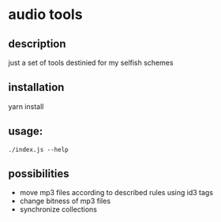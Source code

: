 # audio tools

## description

just a set of tools destinied for my selfish schemes

## installation

yarn install

## usage: 

```
./index.js --help
```

## possibilities

- move mp3 files according to described rules using id3 tags
- change bitness of mp3 files
- synchronize collections
